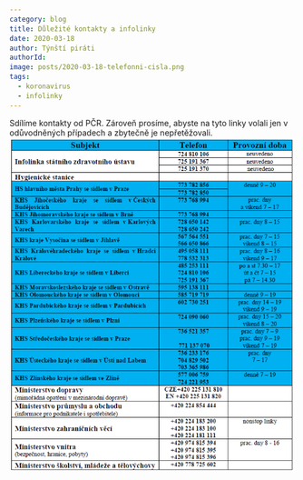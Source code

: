```yaml
---
category: blog
title: Důležité kontakty a infolinky
date: 2020-03-18
author: Týnští piráti
authorId:
image: posts/2020-03-18-telefonni-cisla.png
tags: 
  - koronavirus
  - infolinky
---
```

Sdílíme kontakty od PČR. Zároveň prosíme, abyste na tyto linky volali jen v odůvodněných případech a zbytečně je nepřetěžovali.
<img src="../assets/img/posts/2020-03-18-telefonni-cisla.png">
